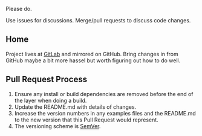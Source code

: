 Please do.

Use issues for discussions. Merge/pull requests to discuss code changes.

## Home

Project lives at [GitLab](https://gitlab.com/tom.davidson/aws-mock-events) and mirrored on GitHub. Bring changes in from GitHub maybe a bit more hassel but 
worth figuring out how to do well.

## Pull Request Process

1. Ensure any install or build dependencies are removed before the end of the layer when doing a
   build.
1. Update the README.md with details of changes.
1. Increase the version numbers in any examples files and the README.md to the new version that this
   Pull Request would represent.
1. The versioning scheme is [SemVer](http://semver.org/).
